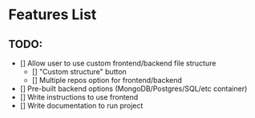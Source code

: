 # Features List

## TODO:

- [] Allow user to use custom frontend/backend file structure
    - [] "Custom structure" button
    - [] Multiple repos option for frontend/backend
- [] Pre-built backend options (MongoDB/Postgres/SQL/etc container)
- [] Write instructions to use frontend
- [] Write documentation to run project
